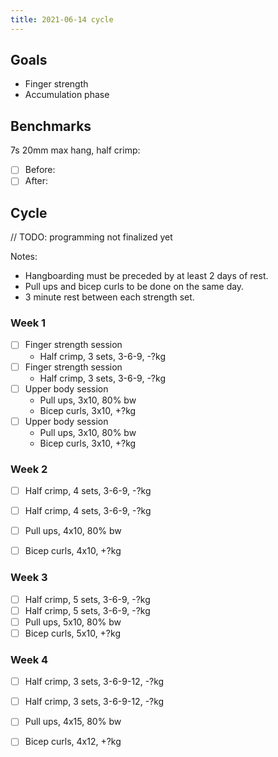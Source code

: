 ```yaml
---
title: 2021-06-14 cycle
---
```

## Goals

- Finger strength
- Accumulation phase

## Benchmarks

7s 20mm max hang, half crimp:

- [ ] Before:
- [ ] After:

## Cycle

// TODO: programming not finalized yet

Notes:

- Hangboarding must be preceded by at least 2 days of rest.
- Pull ups and bicep curls to be done on the same day.
- 3 minute rest between each strength set.

### Week 1

- [ ] Finger strength session
    - Half crimp, 3 sets, 3-6-9, -?kg
- [ ] Finger strength session
    - Half crimp, 3 sets, 3-6-9, -?kg
- [ ] Upper body session
    - Pull ups, 3x10, 80% bw
    - Bicep curls, 3x10, +?kg
- [ ] Upper body session
    - Pull ups, 3x10, 80% bw
    - Bicep curls, 3x10, +?kg

### Week 2

- [ ] Half crimp, 4 sets, 3-6-9, -?kg
- [ ] Half crimp, 4 sets, 3-6-9, -?kg

- [ ] Pull ups, 4x10, 80% bw
- [ ] Bicep curls, 4x10, +?kg

### Week 3

- [ ] Half crimp, 5 sets, 3-6-9, -?kg
- [ ] Half crimp, 5 sets, 3-6-9, -?kg
- [ ] Pull ups, 5x10, 80% bw
- [ ] Bicep curls, 5x10, +?kg

### Week 4

- [ ] Half crimp, 3 sets, 3-6-9-12, -?kg

- [ ] Half crimp, 3 sets, 3-6-9-12, -?kg
- [ ] Pull ups, 4x15, 80% bw
- [ ] Bicep curls, 4x12, +?kg
